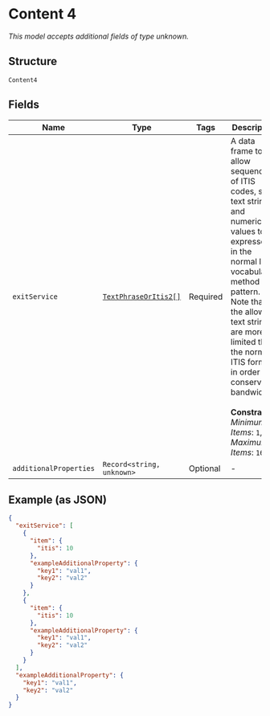 
# Content 4

*This model accepts additional fields of type unknown.*

## Structure

`Content4`

## Fields

| Name | Type | Tags | Description |
|  --- | --- | --- | --- |
| `exitService` | [`TextPhraseOrItis2[]`](../../doc/models/containers/text-phrase-or-itis-2.md) | Required | A data frame to allow sequences of ITIS codes, short text strings, and numerical values to be expressed in the normal ITIS vocabulary method and pattern. Note that the allowed text strings are more limited than the normal ITIS format in order to conserve bandwidth.<br><br>**Constraints**: *Minimum Items*: `1`, *Maximum Items*: `16` |
| `additionalProperties` | `Record<string, unknown>` | Optional | - |

## Example (as JSON)

```json
{
  "exitService": [
    {
      "item": {
        "itis": 10
      },
      "exampleAdditionalProperty": {
        "key1": "val1",
        "key2": "val2"
      }
    },
    {
      "item": {
        "itis": 10
      },
      "exampleAdditionalProperty": {
        "key1": "val1",
        "key2": "val2"
      }
    }
  ],
  "exampleAdditionalProperty": {
    "key1": "val1",
    "key2": "val2"
  }
}
```

